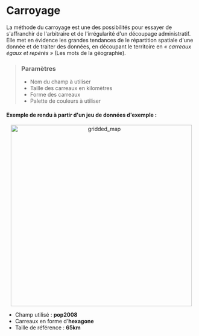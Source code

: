 # Carroyage

La méthode du carroyage est une des possibilités pour essayer de s'affranchir de l'arbitraire et de l'irrégularité d'un découpage administratif.  
Elle met en évidence les grandes tendances de le répartition spatiale d'une donnée et de traiter des données, en découpant le territoire en *« carreaux égaux et repérés »* (Les mots de la géographie).

> ### Paramètres
> * Nom du champ à utiliser
> * Taille des carreaux en kilomètres
> * Forme des carreaux
> * Palette de couleurs à utiliser

#### Exemple de rendu à partir d'un jeu de données d'exemple :

<p style="text-align: center;">
<img src="img/gridded.png" alt="gridded_map" style="width: 480px;"/>
</p>

- Champ utilisé : **pop2008**
- Carreaux en forme d'**hexagone**
- Taille de référence : **65km**

